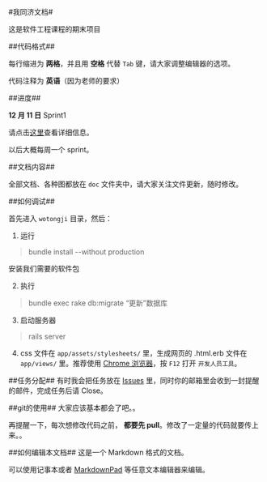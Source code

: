 #我同济文档#

这是软件工程课程的期末项目

##代码格式##

每行缩进为 **两格**，并且用 **空格** 代替 `Tab` 键，请大家调整编辑器的选项。

代码注释为 **英语**（因为老师的要求）

##进度##

**12 月 11 日** Sprint1

请点击[这里](https://github.com/greenmoon55/wotongji/issues/milestones)查看详细信息。

以后大概每周一个 sprint。

##文档内容##

全部文档、各种图都放在 `doc` 文件夹中，请大家关注文件更新，随时修改。

##如何调试##

首先进入 `wotongji` 目录，然后：

1. 运行

 > bundle install --without production

 安装我们需要的软件包

2. 执行
 > bundle exec rake db:migrate
 “更新”数据库

3. 启动服务器
> rails server

4. css 文件在 `app/assets/stylesheets/` 里，生成网页的 .html.erb  文件在 `app/views/` 里。推荐使用 [Chrome 浏览器](https://www.google.com/chrome)，按 `F12` 打开 `开发人员工具`。

##任务分配##
有时我会把任务放在 [Issues](https://github.com/greenmoon55/wotongji/issues) 里，同时你的邮箱里会收到一封提醒的邮件，完成任务后请 Close。

##git的使用##
大家应该基本都会了吧。。

再提醒一下，每次想修改代码之前， **都要先 pull**。修改了一定量的代码就要传上来。。

##如何编辑本文档##
这是一个 Markdown 格式的文档。

可以使用记事本或者 [MarkdownPad](http://markdownpad.com) 等任意文本编辑器来编辑。